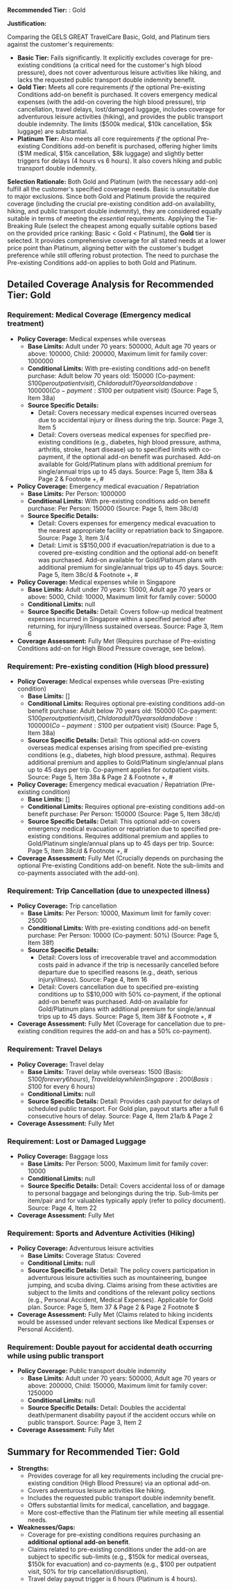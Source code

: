 **Recommended Tier:** : Gold

**Justification:**

Comparing the GELS GREAT TravelCare Basic, Gold, and Platinum tiers against the customer's requirements:

*   **Basic Tier:** Fails significantly. It explicitly excludes coverage for pre-existing conditions (a critical need for the customer's high blood pressure), does not cover adventurous leisure activities like hiking, and lacks the requested public transport double indemnity benefit.
*   **Gold Tier:** Meets all core requirements *if* the optional Pre-existing Conditions add-on benefit is purchased. It covers emergency medical expenses (with the add-on covering the high blood pressure), trip cancellation, travel delays, lost/damaged luggage, includes coverage for adventurous leisure activities (hiking), and provides the public transport double indemnity. The limits ($500k medical, $10k cancellation, $5k luggage) are substantial.
*   **Platinum Tier:** Also meets all core requirements *if* the optional Pre-existing Conditions add-on benefit is purchased, offering higher limits ($1M medical, $15k cancellation, $8k luggage) and slightly better triggers for delays (4 hours vs 6 hours). It also covers hiking and public transport double indemnity.

**Selection Rationale:** Both Gold and Platinum (with the necessary add-on) fulfill all the customer's specified coverage needs. Basic is unsuitable due to major exclusions. Since both Gold and Platinum provide the required coverage (including the crucial pre-existing condition add-on availability, hiking, and public transport double indemnity), they are considered equally suitable in terms of meeting the *essential* requirements. Applying the Tie-Breaking Rule (select the cheapest among equally suitable options based on the provided price ranking: Basic < Gold < Platinum), the **Gold** tier is selected. It provides comprehensive coverage for all stated needs at a lower price point than Platinum, aligning better with the customer's budget preference while still offering robust protection. The need to purchase the Pre-existing Conditions add-on applies to both Gold and Platinum.

## Detailed Coverage Analysis for Recommended Tier: Gold

### Requirement: Medical Coverage (Emergency medical treatment)

*   **Policy Coverage:** Medical expenses while overseas
    *   **Base Limits:** Adult under 70 years: 500000, Adult age 70 years or above: 100000, Child: 200000, Maximum limit for family cover: 1000000
    *   **Conditional Limits:** With pre-existing conditions add-on benefit purchase: Adult below 70 years old: 150000 (Co-payment: S$100 per outpatient visit), Child or adult 70 years old and above: 100000 (Co-payment: S$100 per outpatient visit) (Source: Page 5, Item 38a)
    *   **Source Specific Details:**
        *   Detail: Covers necessary medical expenses incurred overseas due to accidental injury or illness during the trip. Source: Page 3, Item 5
        *   Detail: Covers overseas medical expenses for specified pre-existing conditions (e.g., diabetes, high blood pressure, asthma, arthritis, stroke, heart disease) up to specified limits with co-payment, if the optional add-on benefit was purchased. Add-on available for Gold/Platinum plans with additional premium for single/annual trips up to 45 days. Source: Page 5, Item 38a & Page 2 & Footnote +, #
*   **Policy Coverage:** Emergency medical evacuation / Repatriation
    *   **Base Limits:** Per Person: 1000000
    *   **Conditional Limits:** With pre-existing conditions add-on benefit purchase: Per Person: 150000 (Source: Page 5, Item 38c/d)
    *   **Source Specific Details:**
        *   Detail: Covers expenses for emergency medical evacuation to the nearest appropriate facility or repatriation back to Singapore. Source: Page 3, Item 3/4
        *   Detail: Limit is S$150,000 if evacuation/repatriation is due to a covered pre-existing condition and the optional add-on benefit was purchased. Add-on available for Gold/Platinum plans with additional premium for single/annual trips up to 45 days. Source: Page 5, Item 38c/d & Footnote +, #
*   **Policy Coverage:** Medical expenses while in Singapore
    *   **Base Limits:** Adult under 70 years: 15000, Adult age 70 years or above: 5000, Child: 10000, Maximum limit for family cover: 50000
    *   **Conditional Limits:** null
    *   **Source Specific Details:** Detail: Covers follow-up medical treatment expenses incurred in Singapore within a specified period after returning, for injury/illness sustained overseas. Source: Page 3, Item 6
*   **Coverage Assessment:** Fully Met (Requires purchase of Pre-existing Conditions add-on for High Blood Pressure coverage, see below).

### Requirement: Pre-existing condition (High blood pressure)

*   **Policy Coverage:** Medical expenses while overseas (Pre-existing condition)
    *   **Base Limits:** []
    *   **Conditional Limits:** Requires optional pre-existing conditions add-on benefit purchase: Adult below 70 years old: 150000 (Co-payment: S$100 per outpatient visit), Child or adult 70 years old and above: 100000 (Co-payment: S$100 per outpatient visit) (Source: Page 5, Item 38a)
    *   **Source Specific Details:** Detail: This optional add-on covers overseas medical expenses arising from specified pre-existing conditions (e.g., diabetes, high blood pressure, asthma). Requires additional premium and applies to Gold/Platinum single/annual plans up to 45 days per trip. Co-payment applies for outpatient visits. Source: Page 5, Item 38a & Page 2 & Footnote +, #
*   **Policy Coverage:** Emergency medical evacuation / Repatriation (Pre-existing condition)
    *   **Base Limits:** []
    *   **Conditional Limits:** Requires optional pre-existing conditions add-on benefit purchase: Per Person: 150000 (Source: Page 5, Item 38c/d)
    *   **Source Specific Details:** Detail: This optional add-on covers emergency medical evacuation or repatriation due to specified pre-existing conditions. Requires additional premium and applies to Gold/Platinum single/annual plans up to 45 days per trip. Source: Page 5, Item 38c/d & Footnote +, #
*   **Coverage Assessment:** Fully Met (Crucially depends on purchasing the optional Pre-existing Conditions add-on benefit. Note the sub-limits and co-payments associated with the add-on).

### Requirement: Trip Cancellation (due to unexpected illness)

*   **Policy Coverage:** Trip cancellation
    *   **Base Limits:** Per Person: 10000, Maximum limit for family cover: 25000
    *   **Conditional Limits:** With pre-existing conditions add-on benefit purchase: Per Person: 10000 (Co-payment: 50%) (Source: Page 5, Item 38f)
    *   **Source Specific Details:**
        *   Detail: Covers loss of irrecoverable travel and accommodation costs paid in advance if the trip is necessarily cancelled before departure due to specified reasons (e.g., death, serious injury/illness). Source: Page 4, Item 16
        *   Detail: Covers cancellation due to specified pre-existing conditions up to S$10,000 with 50% co-payment, if the optional add-on benefit was purchased. Add-on available for Gold/Platinum plans with additional premium for single/annual trips up to 45 days. Source: Page 5, Item 38f & Footnote +, #
*   **Coverage Assessment:** Fully Met (Coverage for cancellation due to pre-existing condition requires the add-on and has a 50% co-payment).

### Requirement: Travel Delays

*   **Policy Coverage:** Travel delay
    *   **Base Limits:** Travel delay while overseas: 1500 (Basis: S$100 for every 6 hours), Travel delay while in Singapore: 200 (Basis: S$100 for every 6 hours)
    *   **Conditional Limits:** null
    *   **Source Specific Details:** Detail: Provides cash payout for delays of scheduled public transport. For Gold plan, payout starts after a full 6 consecutive hours of delay. Source: Page 4, Item 21a/b & Page 2
*   **Coverage Assessment:** Fully Met

### Requirement: Lost or Damaged Luggage

*   **Policy Coverage:** Baggage loss
    *   **Base Limits:** Per Person: 5000, Maximum limit for family cover: 10000
    *   **Conditional Limits:** null
    *   **Source Specific Details:** Detail: Covers accidental loss of or damage to personal baggage and belongings during the trip. Sub-limits per item/pair and for valuables typically apply (refer to policy document). Source: Page 4, Item 22
*   **Coverage Assessment:** Fully Met

### Requirement: Sports and Adventure Activities (Hiking)

*   **Policy Coverage:** Adventurous leisure activities
    *   **Base Limits:** Coverage Status: Covered
    *   **Conditional Limits:** null
    *   **Source Specific Details:** Detail: The policy covers participation in adventurous leisure activities such as mountaineering, bungee jumping, and scuba diving. Claims arising from these activities are subject to the limits and conditions of the relevant policy sections (e.g., Personal Accident, Medical Expenses). Applicable for Gold plan. Source: Page 5, Item 37 & Page 2 & Page 2 Footnote $
*   **Coverage Assessment:** Fully Met (Claims related to hiking incidents would be assessed under relevant sections like Medical Expenses or Personal Accident).

### Requirement: Double payout for accidental death occurring while using public transport

*   **Policy Coverage:** Public transport double indemnity
    *   **Base Limits:** Adult under 70 years: 500000, Adult age 70 years or above: 200000, Child: 150000, Maximum limit for family cover: 1250000
    *   **Conditional Limits:** null
    *   **Source Specific Details:** Detail: Doubles the accidental death/permanent disability payout if the accident occurs while on public transport. Source: Page 3, Item 2
*   **Coverage Assessment:** Fully Met

## Summary for Recommended Tier: Gold

*   **Strengths:**
    *   Provides coverage for all key requirements including the crucial pre-existing condition (High Blood Pressure) via an optional add-on.
    *   Covers adventurous leisure activities like hiking.
    *   Includes the requested public transport double indemnity benefit.
    *   Offers substantial limits for medical, cancellation, and baggage.
    *   More cost-effective than the Platinum tier while meeting all essential needs.
*   **Weaknesses/Gaps:**
    *   Coverage for pre-existing conditions requires purchasing an **additional optional add-on benefit**.
    *   Claims related to pre-existing conditions under the add-on are subject to specific sub-limits (e.g., $150k for medical overseas, $150k for evacuation) and co-payments (e.g., $100 per outpatient visit, 50% for trip cancellation/disruption).
    *   Travel delay payout trigger is 6 hours (Platinum is 4 hours).